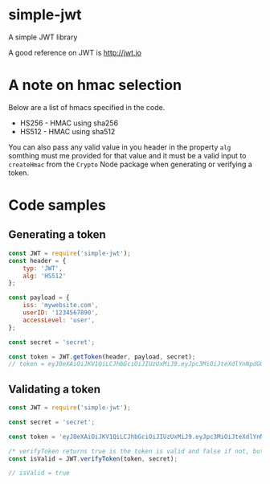 # simple-jwt
A simple JWT library

A good reference on JWT is http://jwt.io

# A note on hmac selection
Below are a list of hmacs specified in the code.
* HS256 - HMAC using sha256
* HS512 - HMAC using sha512

You can also pass any valid value in you header in the property `alg` somthing must me provided for that value and it must be a valid input to `createHmac` from the `Crypto` Node package when generating or verifying a token.

# Code samples

## Generating a token

```javascript
const JWT = require('simple-jwt');
const header = {
    typ: 'JWT',
    alg: 'HS512'
};

const payload = {
    iss: 'mywebsite.com',
    userID: '1234567890',
    accessLevel: 'user',
};

const secret = 'secret';

const token = JWT.getToken(header, payload, secret);
// token = eyJ0eXAiOiJKV1QiLCJhbGciOiJIUzUxMiJ9.eyJpc3MiOiJteXdlYnNpdGUuY29tIiwidXNlcklEIjoiMTIzNDU2Nzg5MCIsImFjY2Vzc0xldmVsIjoidXNlciJ9./r8isDx3/ulr2qbPyXOsF8+wQ9IdwGpKJHDuk8z2Uzx4Z/uj/M/vo6x/Mo/cmRdy9w/QH5LWN+Vhv3VByWbSYw==
```

## Validating a token

```javascript
const JWT = require('simple-jwt');

const secret = 'secret';

const token = 'eyJ0eXAiOiJKV1QiLCJhbGciOiJIUzUxMiJ9.eyJpc3MiOiJteXdlYnNpdGUuY29tIiwidXNlcklEIjoiMTIzNDU2Nzg5MCIsImFjY2Vzc0xldmVsIjoidXNlciJ9./r8isDx3/ulr2qbPyXOsF8+wQ9IdwGpKJHDuk8z2Uzx4Z/uj/M/vo6x/Mo/cmRdy9w/QH5LWN+Vhv3VByWbSYw==';

/* verifyToken returns true is the token is valid and false if not, but currently does not check nbf (not before) or exp (expires), or any other properties in the payload! You must validate those your self. */
const isValid = JWT.verifyToken(token, secret); 

// isValid = true

```